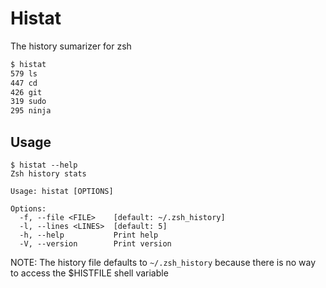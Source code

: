# Histat

The history sumarizer for zsh

```zsh
$ histat
579 ls
447 cd
426 git
319 sudo
295 ninja
```

## Usage

```
$ histat --help
Zsh history stats

Usage: histat [OPTIONS]

Options:
  -f, --file <FILE>    [default: ~/.zsh_history]
  -l, --lines <LINES>  [default: 5]
  -h, --help           Print help
  -V, --version        Print version
```

NOTE: The history file defaults to `~/.zsh_history` because there is no way to access the $HISTFILE shell variable
